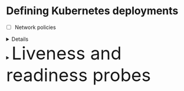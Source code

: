 # Defining Kubernetes deployments

- [ ] Network policies
<details>
<summary>Details</summary>

### Description
### Reason
### Reference
### Example
</details>

<details>
<summary><font size="7">Liveness and readiness probes</font></summary>

### Description
### Reason
### Reference
### Example
</details>
